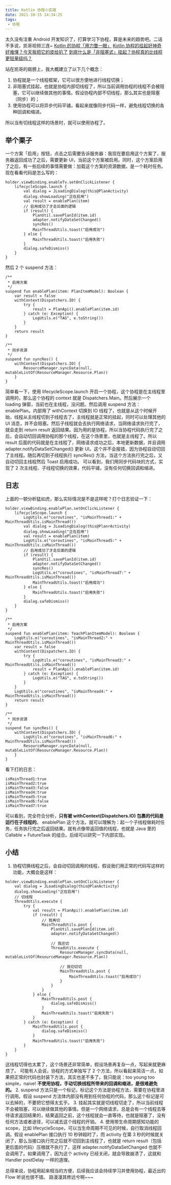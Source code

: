 ```yaml
---
title: Kotlin 协程小实践
date: 2021-10-15 14:34:25
tags:
 - 协程
---
```

太久没有注重 Android 开发知识了，打算学习下协程，算是未来的趋势吧。二话不多说，凯哥视频三连~
[Kotlin 的协程「用力瞥一眼」](https://www.bilibili.com/video/BV164411C7FK)
[Kotlin 协程的挂起好神奇好难懂？今天我把它的皮给扒了](https://www.bilibili.com/video/BV1KJ41137E9)
[到底什么是「非阻塞式」挂起？协程真的比线程更轻量级吗？](https://www.bilibili.com/video/BV1JE411R7hp)

站在凯哥的肩膀上，我大概建立了以下几个概念：
1. 协程就是一个线程框架，它可以很方便地进行线程切换；
2. 非阻塞式挂起，也就是协程内部切线程了，所以当前调用协程的线程不会被阻塞，它可以继续做其他的事情。假设协程内部不切线程，那么其实也是阻塞（同步）的；
3. 使用协程可以将异步代码平铺，看起来就像同步代码一样，避免线程切换的各种回调和缩进。

所以当有切线程这样的场景时，就可以使用协程了。

<!-- more -->
## 举个栗子
一个方案「启用」按钮，点击之后需要告诉服务器：我现在要启用这个方案了，服务器返回成功了之后，需要更新 UI，当前这个方案被启用。同时，这个方案启用了之后，有一些后续的事情需要做：加载这个方案的资源数据，是一个耗时任务。
现在看看代码是怎么写的：
```
holder.viewBinding.enableTv.setOnClickListener {
    lifecycleScope.launch {
        val dialog = JLoadingDialog(this@PlanActivity)
        dialog.showLoading("正在启用")
        val result = enablePlan(item)
        // 启用成功了才走后面的逻辑
        if (result) {
            PlanUtil.savePlanId(item.id)
            adapter.notifyDataSetChanged()
            syncRes()
            MainThreadUtils.toast("启用成功")
        } else {
            MainThreadUtils.toast("启用失败")
        }
        dialog.safeDismiss()
    }
}
```
然后 2 个 suspend 方法：
```
/**
 * 启用方案
 */
suspend fun enablePlan(item: PlanItemModel): Boolean {
    var result = false
    withContext(Dispatchers.IO) {
        try {
            result = PlanApi().enablePlan(item.id)
        } catch (e: Exception) {
            LogUtils.e("TAG", e.toString())
        }
    }
    return result
}

/**
 * 同步资源
 */
suspend fun syncRes() {
    withContext(Dispatchers.IO) {
        ResourceManager.syncData(null, mutableListOf(ResourceManager.Resource.Plan))
    }
}
```
简单看一下，使用 lifecycleScope.launch 开启一个协程，这个协程是在主线程里调用的，那么这个协程的 context 就是 Dispatchers.Main。然后展示一个 loading 弹窗，当前也在主线程，没问题。然后调用 suspend 方法：enablePlan。内部用了 withContext 切换到 IO 线程了，也就是从这个时候开始，线程从主线程切到子线程去了，主线程就是正常的挂起，同时可以处理其他的 UI 消息，并不会阻塞。然后子线程就会去执行网络请求，当网络请求执行完了，就会走到 return result 返回结果。因为用的是协程，所以当协程代码执行完了之后，会自动切回调用协程的那个线程，在这个场景里，也就是主线程了。所以 result 后面的代码就是在主线程了，网络请求成功之后，本地更新数据，并且调用 adapter.notifyDataSetChanged() 更新 UI。这个并不会报错，因为协程自动切回了主线程。随后再切到子线程执行 syncRes() 方法，当这个方法执行完之后，又自动切回主线程然后 Toast 启用成功。
可以看到，我们用同步代码块的方式，实现了 2 次主线程、子线程切换的效果，代码平铺，没有任何切换回调和缩进。

## 日志
上面的一顿分析猛如虎，那么实际情况是不是这样呢？打个日志验证一下：
```
holder.viewBinding.enablePlan.setOnClickListener {
    lifecycleScope.launch {
        LogUtils.e("coroutines", "isMainThread1:" + MainThreadUtils.isMainThread())
        val dialog = JLoadingDialog(this@PlanrActivity)
        dialog.showLoading("正在启用")
        val result = enablePlan(item)
        LogUtils.e("coroutines", "isMainThread5:" + MainThreadUtils.isMainThread())
        // 启用成功了才走后面的逻辑
        if (result) {
            PlanUtil.savePlanId(item.id)
            adapter.notifyDataSetChanged()
            syncRes()
            LogUtils.e("coroutines", "isMainThread7:" + MainThreadUtils.isMainThread())
            MainThreadUtils.toast("启用成功")
        } else {
            MainThreadUtils.toast("启用失败")
        }
        dialog.safeDismiss()
    }
}
```
```
/**
 * 启用方案
 */
suspend fun enablePlan(item: TeachPlanItemModel): Boolean {
    LogUtils.e("coroutines", "isMainThread2:" + MainThreadUtils.isMainThread())
    var result = false
    withContext(Dispatchers.IO) {
        try {
            LogUtils.e("coroutines", "isMainThread3:" + MainThreadUtils.isMainThread())
            result = PlanApi().enablePlan(item.id)
        } catch (e: Exception) {
            LogUtils.e("TAG", e.toString())
        }
    }
    LogUtils.e("coroutines", "isMainThread4:" + MainThreadUtils.isMainThread())
    return result
}

/**
 * 同步资源
 */
suspend fun syncRes() {
    withContext(Dispatchers.IO) {
        LogUtils.e("coroutines", "isMainThread6:" + MainThreadUtils.isMainThread())
        ResourceManager.syncData(null, mutableListOf(ResourceManager.Resource.Plan))
    }
}
```
看下打的日志：
```
isMainThread1:true
isMainThread2:true
isMainThread3:false
isMainThread4:true
isMainThread5:true
isMainThread6:false
isMainThread7:true
```
可以看到，完全符合分析，**只有被 withContext(Dispatchers.IO) 包裹的代码是运行在子线程的**。
enablePlan 这个方法，就可以理解为：起一个子线程做耗时任务，任务执行完之后返回结果。就有点像带返回值的线程，也就是 Java 里的 Callable + FutureTask 的组合。后续可以研究一下内部实现。

## 小结
1. 协程切换线程之后，会自动切回调用的线程，假设我们用正常的代码写这样的功能，大概会是这样：
```
holder.viewBinding.enablePlan.setOnClickListener {
    val dialog = JLoadingDialog(this@PlanActivity)
    dialog.showLoading("正在启用")
    // 切线程
    ThreadUtils.execute {
        try {
            val result = PlanApi().enablePlan(item.id)
            if (result) {
                // 我再切
                MainThreadUtils.post {
                    PlanUtil.savePlanId(item.id)
                    adapter.notifyDataSetChanged()

                    // 我还切
                    ThreadUtils.execute {
                        ResourceManager.syncData(null, mutableListOf(ResourceManager.Resource.Plan))

                        // 我切切切
                        MainThreadUtils.post {
                            MainThreadUtils.toast("启用成功")
                        }
                    }
                }
            } else {
                MainThreadUtils.post {
                    dialog.safeDismiss()
                }
                MainThreadUtils.toast("启用失败")
            }
        } catch (e: Exception) {
            MainThreadUtils.post {
                dialog.safeDismiss()
            }
            MainThreadUtils.toast("启用失败")
        }
    }
}
```
这线程切得也太累了，这个场景还非常简单，假设场景再复杂一点，写起来就更麻烦了。
可能有人会说，协程的方式单独写了 2 个方法，所以看起来简洁一点，如果把正常的代码也封装下方法，其实也差不多了。我只能说：too young too simple，naive!
**不使用协程，手动切换线程所带来的回调和缩进，是很难避免的。**
2. suspend 方法只是一个标记，标记这个方法是协程方法，需要在协程里进行调用。假设 suspend 方法体内部没有用到任何协程的代码，那么这个标记是可以去掉的，不要把它想得太玄乎。
3. 挂起其实就是切线程切走了，所以当前线程不会被阻塞，可以继续做其他的事情。但是一个网络请求，总是会有一个线程去等待请求返回结果的，结果返回之前，这个线程就会一直等待，也就是阻塞了，没有任何方法或者途径，可以减去这个线程的开销。
4. 使用带生命周期感知功能的 scope，比如 lifecycleScope，可以当生命周期不可见的时候，自行取消线程回调。假设 enablePlan 接口执行 10 秒钟超时了，而 activity 在第 3 秒的时候就关闭了，那么当接口执行完之后就不切回到主线程了，也就是 return result（包括更后面的代码）压根就不执行了，这样 adapter.notifyDataSetChanged 也就不会调用了。如果调用了，因为这个 activity 已经关闭，就会导致崩溃了，这就和 Handler postDelay 一样的道理。

总得来说，协程用起来相当的方便，后续我应该会持续学习并使用协程，最近出的 Flow 听说也很不错。
路漫漫其修远兮啊~~~